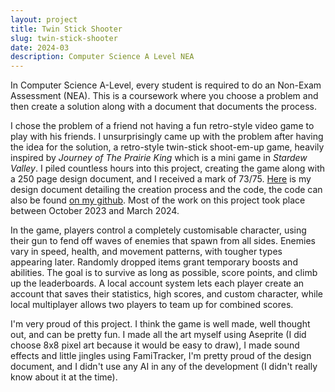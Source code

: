 ```yaml
---
layout: project
title: Twin Stick Shooter
slug: twin-stick-shooter
date: 2024-03
description: Computer Science A Level NEA
---
```


In Computer Science A-Level, every student is required to do an Non-Exam Assessment (NEA). This is a coursework where you choose a problem and then create a solution along with a document that documents the process.

I chose the problem of a friend not having a fun retro-style video game to play with his friends. I unsurprisingly came up with the problem after having the idea for the solution, a retro-style twin-stick shoot-em-up game, heavily inspired by *Journey of The Prairie King* which is a mini game in *Stardew Valley*. I piled countless hours into this project, creating the game along with a 250 page design document, and I received a mark of 73/75. <a href="/assets/Computer%20Science%20NEA.pdf" target="_blank">Here</a> is my design document detailing the creation process and the code, the code can also be found <a href="https://github.com/RoryByrne1/Twin-Stick-Shooter" target="_blank">on my github</a>. Most of the work on this project took place between October 2023 and March 2024.

In the game, players control a completely customisable character, using their gun to fend off waves of enemies that spawn from all sides. Enemies vary in speed, health, and movement patterns, with tougher types appearing later. Randomly dropped items grant temporary boosts and abilities. The goal is to survive as long as possible, score points, and climb up the leaderboards. A local account system lets each player create an account that saves their statistics, high scores, and custom character, while local multiplayer allows two players to team up for combined scores.

I'm very proud of this project. I think the game is well made, well thought out, and can be pretty fun. I made all the art myself using Aseprite (I did choose 8x8 pixel art because it would be easy to draw), I made sound effects and little jingles using FamiTracker, I'm pretty proud of the design document, and I didn't use any AI in any of the development (I didn't really know about it at the time).